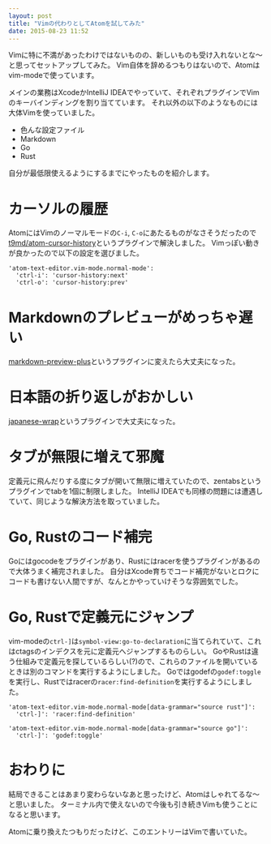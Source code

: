 ```yaml
---
layout: post
title: "Vimの代わりとしてAtomを試してみた"
date: 2015-08-23 11:52
---
```


Vimに特に不満があったわけではないものの、新しいものも受け入れないとな〜と思ってセットアップしてみた。
Vim自体を辞めるつもりはないので、Atomはvim-modeで使っています。

メインの業務はXcodeかIntelliJ IDEAでやっていて、それぞれプラグインでVimのキーバインディングを割り当てています。
それ以外の以下のようなものには大体Vimを使っていました。

- 色んな設定ファイル
- Markdown
- Go
- Rust

自分が最低限使えるようにするまでにやったものを紹介します。

# カーソルの履歴

AtomにはVimのノーマルモードの`C-i`, `C-o`にあたるものがなさそうだったので[t9md/atom-cursor-history](https://github.com/t9md/atom-cursor-history)というプラグインで解決しました。
Vimっぽい動きが良かったので以下の設定を選びました。

```
'atom-text-editor.vim-mode.normal-mode':
  'ctrl-i': 'cursor-history:next'
  'ctrl-o': 'cursor-history:prev'
```

# Markdownのプレビューがめっちゃ遅い

[markdown-preview-plus](https://github.com/Galadirith/markdown-preview-plus)というプラグインに変えたら大丈夫になった。


# 日本語の折り返しがおかしい

[japanese-wrap](https://github.com/raccy/japanese-wrap)というプラグインで大丈夫になった。


# タブが無限に増えて邪魔

定義元に飛んだりする度にタブが開いて無限に増えていたので、zentabsというプラグインでtabを1個に制限しました。
IntelliJ IDEAでも同様の問題には遭遇していて、同じような解決方法を取っていました。


# Go, Rustのコード補完

Goにはgocodeをプラグインがあり、Rustにはracerを使うプラグインがあるので大体うまく補完されました。
自分はXcode育ちでコード補完がないとロクにコードも書けない人間ですが、なんとかやっていけそうな雰囲気でした。


# Go, Rustで定義元にジャンプ

vim-modeの`ctrl-]`は`symbol-view:go-to-declaration`に当てられていて、これはctagsのインデクスを元に定義元へジャンプするものらしい。
GoやRustは違う仕組みで定義元を探しているらしい(?)ので、これらのファイルを開いているときは別のコマンドを実行するようにしました。
Goではgodefの`godef:toggle`を実行し、Rustではracerの`racer:find-definition`を実行するようにしました。

```
'atom-text-editor.vim-mode.normal-mode[data-grammar="source rust"]':
  'ctrl-]': 'racer:find-definition'

'atom-text-editor.vim-mode.normal-mode[data-grammar="source go"]':
  'ctrl-]': 'godef:toggle'
```

# おわりに

結局できることはあまり変わらないなあと思ったけど、Atomはしゃれてるな〜と思いました。
ターミナル内で使えないので今後も引き続きVimも使うことになると思います。

Atomに乗り換えたつもりだったけど、このエントリーはVimで書いていた。

